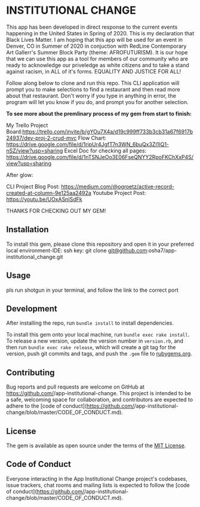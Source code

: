# INSTITUTIONAL CHANGE

This app has been developed in direct response to the current events happening in the United States in Spring of 2020.  This is my declaration that Black Lives Matter.  I am hoping that this app will be used for an event in Denver, CO in Summer of 2020 in conjuction with RedLine Contemporary Art Gallerr's Summer Block Party (theme: AFROFUTURISM).  It is our hope that we can use this app as a tool for members of our community who are ready to acknowledge our priveledge as white citizens and to take a stand against racism, in ALL of it's forms.  EQUALITY AND JUSTICE FOR ALL!

Follow along below to clone and run this repo.
This CLI application will prompt you to make selections to find a restaurant and then read more about that restaurant.  Don't worry if you type in anything in error, the program will let you know if you do, and prompt you for another selection.


****To see more about the premlinary process of my gem from start to finish:****

My Trello Project Board:https://trello.com/invite/b/gYOu7X4a/d19c999ff733b3cb31a67f6917b24937/dev-proj-2-crud-mvc
Flow Chart: https://drive.google.com/file/d/1ripUr4JgfT7n3WN_6buQx3ZI1IQ1-nSZ/view?usp=sharing
Excel Doc for checking all pages: https://drive.google.com/file/d/1nTSNJeOo3E06FseQNYY2RpoFKChXxP4S/view?usp=sharing

After glow:

CLI Project Blog Post: https://medium.com/@ogroetz/active-record-created-at-column-9e125aa2492a
Youtube Project Post: https://youtu.be/UOxASnISdFk

THANKS FOR CHECKING OUT MY GEM!


## Installation

To install this gem, please clone this repository and open it in your preferred local environment-IDE:
ssh key:
git clone git@github.com:osha7/app-institutional_change.git


## Usage

pls run shotgun in your terminal, and follow the link to the correct port


## Development

After installing the repo, run `bundle install` to install dependencies. 

To install this gem onto your local machine, run `bundle exec rake install`. To release a new version, update the version number in `version.rb`, and then run `bundle exec rake release`, which will create a git tag for the version, push git commits and tags, and push the `.gem` file to [rubygems.org](https://rubygems.org).

## Contributing

Bug reports and pull requests are welcome on GitHub at https://github.com/<github username>/app-institutional-change. This project is intended to be a safe, welcoming space for collaboration, and contributors are expected to adhere to the [code of conduct](https://github.com/<github username>/app-institutional-change/blob/master/CODE_OF_CONDUCT.md).


## License

The gem is available as open source under the terms of the [MIT License](https://opensource.org/licenses/MIT).

## Code of Conduct

Everyone interacting in the App Institutional Change project's codebases, issue trackers, chat rooms and mailing lists is expected to follow the [code of conduct](https://github.com/<github username>/app-institutional-change/blob/master/CODE_OF_CONDUCT.md).

